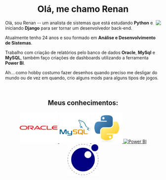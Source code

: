 <h1 align="center"> Olá, me chamo Renan </h1>
<img src="https://i.ibb.co/G0mksPj/68747470733a2f2f692e6962622e636f2f4a7953765434422f657a6769662d636f6d2d6769662d6d616b65722e676966-1.gif" align="right">
<!-- <img src="https://i.ibb.co/JySvT4B/ezgif-com-gif-maker.gif" align = "right"> -->
<!-- <img src="https://github.com/FredGaminha/FredGaminha/assets/129427797/9f525f46-6a2b-4779-8b20-718fb56f09fb" align = "right"> -->

<p align="left"> Olá, sou Renan -- um analista de sistemas que está estudando <b>Python</b> e iniciando <b>Django</b> para ser tornar um desenvolvedor back-end.</p>
<p align="left"> Atualmente tenho 24 anos e sou formado em <b>Análise e Desenvolvimento de Sistemas</b>.</p>
<p align="left"> Trabalho com criação de relatórios pelo banco de dados <b>Oracle</b>, <b>MySql</b> e <b>MySQL</b>, também faço criações de dashboards utilizando a ferramenta <b>Power BI</b>.</p>
<p align="left"> Ah... como hobby costumo fazer desenhos quando preciso me desligar do mundo ou de vez em quando, crio alguns mods para alguns tipos de jogos.</p>

<br />

<h2 align = "center">Meus conhecimentos:</h2>
<p align = "center">
  <a href="https://www.oracle.com/" target="_blank" rel="noreferrer"> <img src="https://github.com/devicons/devicon/blob/master/icons/oracle/oracle-original.svg" alt="oracle" width="125" height="100"/> </a>
  <a href="https://www.mysql.com/" target="_blank" rel="noreferrer"> <img src="https://github.com/devicons/devicon/blob/master/icons/mysql/mysql-original-wordmark.svg" alt="MySQL" width="100" height="100" /> </a>
  <a href="https://www.python.org/" target="_blank" rel="noreferrer"> <img src="https://github.com/devicons/devicon/blob/master/icons/python/python-original.svg" alt="Python" width="100" height="100" /> </a>
  <a href="https://powerbi.microsoft.com/pt-br" target="_blank" rel="noreferrer"> <img src="https://upload.wikimedia.org/wikipedia/commons/thumb/c/cf/New_Power_BI_Logo.svg/630px-New_Power_BI_Logo.svg.png" alt="Power BI" width="100" height="100" /> </a>
  <a href="https://www.lua.org" target = "_blank" rel = "noreferrer"> <img src="https://github.com/devicons/devicon/blob/master/icons/lua/lua-original.svg" alt="Lua" width="100" height="100" /> </a>
</p>

<!--
**FredGaminha/FredGaminha** is a ✨ _special_ ✨ repository because its `README.md` (this file) appears on your GitHub profile.

Here are some ideas to get you started:

- 🔭 I’m currently working on ...
- 🌱 I’m currently learning ...
- 👯 I’m looking to collaborate on ...
- 🤔 I’m looking for help with ...
- 💬 Ask me about ...
- 📫 How to reach me: ...
- 😄 Pronouns: ...
- ⚡ Fun fact: ...
-->

